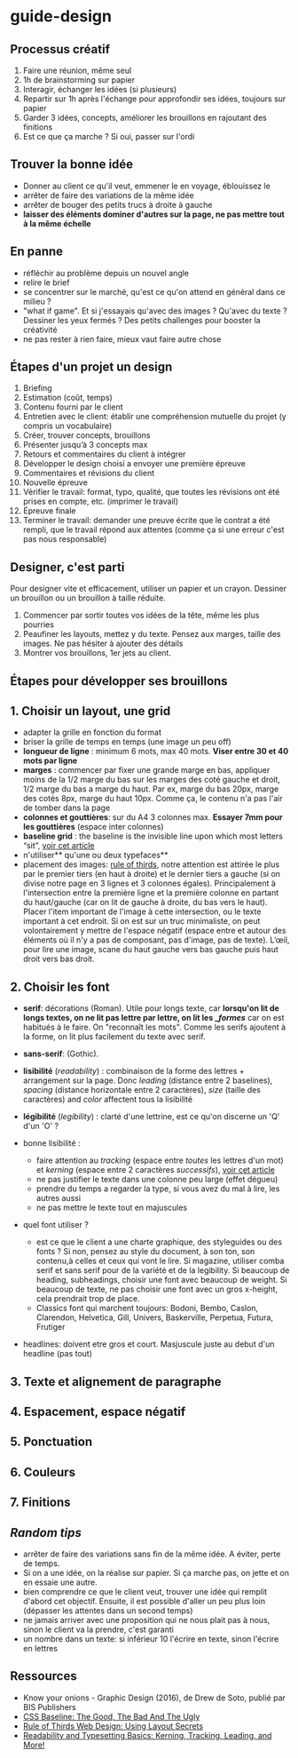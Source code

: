 # guide-design

## Processus créatif

1. Faire une réunion, même seul
2. 1h de brainstorming sur papier
3. Interagir, échanger les idées (si plusieurs)
4. Repartir sur 1h après l'échange pour approfondir ses idées, toujours sur papier
5. Garder 3 idées, concepts, améliorer les brouillons en rajoutant des finitions
6. Est ce que ça marche ? Si oui, passer sur l'ordi


## Trouver la bonne idée

- Donner au client ce qu'il veut, emmener le en voyage, éblouissez le
- arrêter de faire des variations de la même idée
- arrêter de bouger des petits trucs à droite à gauche
- **laisser des éléments dominer d'autres sur la page, ne pas mettre tout à la même échelle**

## En panne

- réfléchir au problème depuis un nouvel angle
- relire le brief
- se concentrer sur le marché, qu'est ce qu'on attend en général dans ce milieu ?
- "what if game". Et si j'essayais qu'avec des images ? Qu'avec du texte ? Dessiner les yeux fermés ? Des petits challenges pour booster la créativité
- ne pas rester à rien faire, mieux vaut faire autre chose

## Étapes d'un projet un design

1. Briefing
2. Estimation (coût, temps)
3. Contenu fourni par le client
4. Entretien avec le client: établir une compréhension mutuelle du projet (y compris un vocabulaire)
5. Créer, trouver concepts, brouillons
6. Présenter jusqu’à 3 concepts max
7. Retours et commentaires du client à intégrer
8. Développer le design choisi a envoyer une première épreuve
9. Commentaires et révisions du client
10. Nouvelle épreuve
11. Vérifier le travail: format, typo, qualité, que toutes les révisions ont été prises en compte, etc. (imprimer le travail)
12. Épreuve finale
13. Terminer le travail: demander une preuve écrite que le contrat a été rempli, que le travail répond aux attentes (comme ça si une erreur c'est pas nous responsable)


## Designer, c'est parti

Pour designer vite et efficacement, utiliser un papier et un crayon. Dessiner un brouillon ou un brouillon à taille réduite.

1. Commencer par sortir toutes vos idées de la tête, même les plus pourries
2. Peaufiner les layouts, mettez y du texte. Pensez aux marges, taille des images. Ne pas hésiter à ajouter des détails
3. Montrer vos brouillons, 1er jets au client. 

## Étapes pour développer ses brouillons

## 1. Choisir un layout, une grid


- adapter la grille en fonction du format
- briser la grille de temps en temps (une image un peu off)
- **longueur de ligne** : minimum 6 mots, max 40 mots. **Viser entre 30 et 40 mots par ligne**
- **marges** : commencer par fixer une grande marge en bas, appliquer moins de la 1/2 marge du bas sur les marges des coté gauche et droit, 1/2 marge du bas a marge du haut. Par ex, marge du bas 20px, marge des cotés 8px, marge du haut 10px. Comme ça, le contenu n'a pas l'air de tomber dans la page
- **colonnes et gouttières**: sur du A4 3 colonnes max. **Essayer 7mm pour les gouttières** (espace inter colonnes)
- **baseline grid** : the baseline is the invisible line upon which most letters “sit”, [voir cet article](https://www.smashingmagazine.com/2012/12/css-baseline-the-good-the-bad-and-the-ugly/)
- n'utiliser** qu'une ou deux typefaces**
- placement des images: [rule of thirds](https://designwebkit.com/web-design/rule-of-thirds-web-design/), notre attention est attirée le plus par le premier tiers (en haut à droite) et le dernier tiers a gauche (si on divise notre page en 3 lignes et 3 colonnes égales). Principalement à l'intersection entre la première ligne et la première colonne en partant du haut/gauche (car on lit de gauche à droite, du bas vers le haut). Placer l'item important de l'image à cette intersection, ou le texte important à cet endroit. Si on est sur un truc minimaliste, on peut volontairement y mettre de l'espace négatif (espace entre et autour des éléments où il n'y a pas de composant, pas d'image, pas de texte). L’œil, pour lire une image, scane du haut gauche vers bas gauche puis haut droit vers bas droit. 

## 2. Choisir les font

- **serif**: décorations (Roman). Utile pour longs texte, car **lorsqu'on lit de longs textes, on ne lit pas lettre par lettre, on lit les __formes_** car on est habitués à le faire. On "reconnaît les mots". Comme les serifs ajoutent à la forme, on lit plus facilement du texte avec serif.
- **sans-serif**: (Gothic). 
- **lisibilité** (*readability*) : combinaison de la forme des lettres + arrangement sur la page. Donc *leading* (distance entre 2 baselines), *spacing* (distance horizontale entre 2 caractères), *size* (taille des caractères) and *color* affectent tous la lisibilité
- **légibilité** (*legibility*) :  clarté d'une lettrine, est ce qu'on discerne un 'Q' d'un 'O' ? 
- bonne lisibilité :
	+ faire attention au *tracking* (espace entre *toutes* les lettres d'un mot) et *kerning* (espace entre 2 caractères *successifs*), [voir cet article](https://design.tutsplus.com/articles/readability-and-typesetting-basics-kerning-tracking-leading-and-more--cms-36859)
	+ ne pas justifier le texte dans une colonne peu large (effet dégueu)
	+ prendre du temps a regarder la type, si vous avez du mal à lire, les autres aussi
	+ ne pas mettre le texte tout en majuscules
- quel font utiliser ?
	+ est ce que le client a une charte graphique, des styleguides ou des fonts ? Si non, pensez au style du document, à son ton, son contenu,à celles et ceux qui vont le lire. Si magazine, utiliser comba serif et sans serif pour de la variété et de la legibility. Si beaucoup de heading, subheadings, choisir une font avec beaucoup de weight. Si beaucoup de texte, ne pas choisir une font avec un gros x-height, cela prendrait trop de place.
	+ Classics font qui marchent toujours: Bodoni, Bembo, Caslon, Clarendon, Helvetica, Gill, Univers, Baskerville, Perpetua, Futura, Frutiger
	
- headlines: doivent etre gros et court. Masjuscule juste au debut d'un headline (pas tout)
	

## 3. Texte et alignement de paragraphe


## 4. Espacement, espace négatif

## 5. Ponctuation

## 6. Couleurs

## 7. Finitions



## *Random tips*

- arrêter de faire des variations sans fin de la même idée. A éviter, perte de temps.
- Si on a une idée, on la réalise sur papier. Si ça marche pas, on jette et on en essaie une autre.
- bien comprendre ce que le client veut, trouver une idée qui remplit d'abord cet objectif. Ensuite, il est possible d'aller un peu plus loin (dépasser les attentes dans un second temps)
- ne jamais arriver avec une proposition qui ne nous plait pas à nous, sinon le client va la prendre, c'est garanti
- un nombre dans un texte: si inférieur 10 l'écrire en texte, sinon l'écrire en lettres

## Ressources

- Know your onions - Graphic Design (2016), de Drew de Soto, publié par BIS Publishers
- [CSS Baseline: The Good, The Bad And The Ugly](https://www.smashingmagazine.com/2012/12/css-baseline-the-good-the-bad-and-the-ugly/)
- [Rule of Thirds Web Design: Using Layout Secrets ](https://designwebkit.com/web-design/rule-of-thirds-web-design/)
- [Readability and Typesetting Basics: Kerning, Tracking, Leading, and More!](https://design.tutsplus.com/articles/readability-and-typesetting-basics-kerning-tracking-leading-and-more--cms-36859)